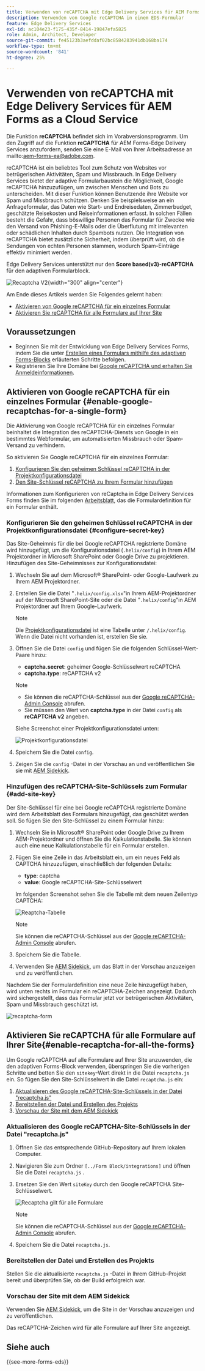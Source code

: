 ```yaml
---
title: Verwenden von reCAPTCHA mit Edge Delivery Services für AEM Forms as a Cloud Service
description: Verwenden von Google reCAPTCHA in einem EDS-Formular
feature: Edge Delivery Services
exl-id: ac104e23-f175-435f-8414-19847efa5825
role: Admin, Architect, Developer
source-git-commit: fe45123b3aefddaf02bc8584283941db168ba174
workflow-type: tm+mt
source-wordcount: '841'
ht-degree: 25%

---
```



# Verwenden von reCAPTCHA mit Edge Delivery Services für AEM Forms as a Cloud Service

<span>Die Funktion **reCAPTCHA** befindet sich im Vorabversionsprogramm. Um den Zugriff auf die Funktion **reCAPTCHA** für AEM Forms-Edge Delivery Services anzufordern, senden Sie eine E-Mail von Ihrer Arbeitsadresse an mailto:aem-forms-ea@adobe.com</span>.

reCAPTCHA ist ein beliebtes Tool zum Schutz von Websites vor betrügerischen Aktivitäten, Spam und Missbrauch. In Edge Delivery Services bietet der adaptive Formularbaustein die Möglichkeit, Google reCAPTCHA hinzuzufügen, um zwischen Menschen und Bots zu unterscheiden. Mit dieser Funktion können Benutzende ihre Website vor Spam und Missbrauch schützen.
Denken Sie beispielsweise an ein Anfrageformular, das Daten wie Start- und Endreisedaten, Zimmerbudget, geschätzte Reisekosten und Reiseinformationen erfasst. In solchen Fällen besteht die Gefahr, dass böswillige Personen das Formular für Zwecke wie den Versand von Phishing-E-Mails oder die Überflutung mit irrelevanten oder schädlichen Inhalten durch Spambots nutzen. Die Integration von reCAPTCHA bietet zusätzliche Sicherheit, indem überprüft wird, ob die Sendungen von echten Personen stammen, wodurch Spam-Einträge effektiv minimiert werden.

<!-- ![Recaptcha Image](/help/edge/docs/forms/assets/recaptcha-image.png){width="300" align="center"} -->

Edge Delivery Services unterstützt nur den **Score based(v3)-reCAPTCHA** für den adaptiven Formularblock.

![Recaptcha V2](/help/forms/assets/recaptcha-v2-invisible.png){width="300" align="center"}


Am Ende dieses Artikels werden Sie Folgendes gelernt haben:
* [Aktivieren von Google reCAPTCHA für ein einzelnes Formular](#enable-google-recaptchas-for-a-single-form)
* [Aktivieren Sie reCAPTCHA für alle Formulare auf Ihrer Site](#enable-recaptcha-for-all-the-forms)

## Voraussetzungen

* Beginnen Sie mit der Entwicklung von Edge Delivery Services Forms, indem Sie die unter [Erstellen eines Formulars mithilfe des adaptiven Forms-Blocks](/help/edge/docs/forms/create-forms.md) erläuterten Schritte befolgen.
* Registrieren Sie Ihre Domäne bei [Google reCAPTCHA und erhalten Sie Anmeldeinformationen](https://www.google.com/recaptcha/admin/create).

## Aktivieren von Google reCAPTCHA für ein einzelnes Formular {#enable-google-recaptchas-for-a-single-form}

Die Aktivierung von Google reCAPTCHA für ein einzelnes Formular beinhaltet die Integration des reCAPTCHA-Diensts von Google in ein bestimmtes Webformular, um automatisierten Missbrauch oder Spam-Versand zu verhindern.

So aktivieren Sie Google reCAPTCHA für ein einzelnes Formular:
1. [Konfigurieren Sie den geheimen Schlüssel reCAPTCHA in der Projektkonfigurationsdatei](#configure-secret-key)
1. [Den Site-Schlüssel reCAPTCHA zu Ihrem Formular hinzufügen](#add-site-key)

Informationen zum Konfigurieren von reCaptcha in Edge Delivery Services Forms finden Sie im folgenden [Arbeitsblatt](/help/edge/docs/forms/assets/recaptcha.xlsx), das die Formulardefinition für ein Formular enthält.

### Konfigurieren Sie den geheimen Schlüssel reCAPTCHA in der Projektkonfigurationsdatei {#configure-secret-key}

Das Site-Geheimnis für die bei Google reCAPTCHA registrierte Domäne wird hinzugefügt, um die Konfigurationsdatei (`.helix/config`) in Ihrem AEM Projektordner in Microsoft SharePoint oder Google Drive zu projektieren. Hinzufügen des Site-Geheimnisses zur Konfigurationsdatei:

1. Wechseln Sie auf dem Microsoft® SharePoint- oder Google-Laufwerk zu Ihrem AEM Projektordner.
1. Erstellen Sie die Datei &quot;`.helix/config.xlsx`&quot;in Ihrem AEM-Projektordner auf der Microsoft SharePoint-Site oder die Datei &quot;`.helix/config`&quot;in AEM Projektordner auf Ihrem Google-Laufwerk.

   >[!NOTE]
   >
   > Die [Projektkonfigurationsdatei](https://www.aem.live/docs/configuration) ist eine Tabelle unter `/.helix/config`. Wenn die Datei nicht vorhanden ist, erstellen Sie sie.

1. Öffnen Sie die Datei `config` und fügen Sie die folgenden Schlüssel-Wert-Paare hinzu:

   * **captcha.secret**: geheimer Google-Schlüsselwert reCAPTCHA
   * **captcha.type**: reCAPTCHA v2

   >[!NOTE]
   >
   >  * Sie können die reCAPTCHA-Schlüssel aus der [Google reCAPTCHA-Admin Console](https://www.google.com/recaptcha/admin) abrufen.
   >  * Sie müssen den Wert von **captcha.type** in der Datei `config` als **reCAPTCHA v2** angeben.

   Siehe Screenshot einer Projektkonfigurationsdatei unten:

   ![Projektkonfigurationsdatei](/help/forms/assets/recaptcha-config-file.png)

1. Speichern Sie die Datei `config`.

1. Zeigen Sie die `config` -Datei in der Vorschau an und veröffentlichen Sie sie mit [AEM Sidekick](https://www.aem.live/developer/tutorial#preview-and-publish-your-content).

### Hinzufügen des reCAPTCHA-Site-Schlüssels zum Formular {#add-site-key}

Der Site-Schlüssel für eine bei Google reCAPTCHA registrierte Domäne wird dem Arbeitsblatt des Formulars hinzugefügt, das geschützt werden soll. So fügen Sie den Site-Schlüssel zu einem Formular hinzu:

1. Wechseln Sie in Microsoft® SharePoint oder Google Drive zu Ihrem AEM-Projektordner und öffnen Sie die Kalkulationstabelle. Sie können auch eine neue Kalkulationstabelle für ein Formular erstellen.
1. Fügen Sie eine Zeile in das Arbeitsblatt ein, um ein neues Feld als CAPTCHA hinzuzufügen, einschließlich der folgenden Details:
   * **type**: captcha
   * **value**: Google reCAPTCHA-Site-Schlüsselwert

   Im folgenden Screenshot sehen Sie die Tabelle mit dem neuen Zeilentyp CAPTCHA:

   ![Reaptcha-Tabelle](/help/edge/docs/forms/assets/recaptcha-spreadsheet.png)

   >[!NOTE]
   >
   >  Sie können die reCAPTCHA-Schlüssel aus der [Google reCAPTCHA-Admin Console](https://www.google.com/recaptcha/admin) abrufen.

1. Speichern Sie die Tabelle.
1. Verwenden Sie [AEM Sidekick](https://www.aem.live/developer/tutorial#preview-and-publish-your-content), um das Blatt in der Vorschau anzuzeigen und zu veröffentlichen.

Nachdem Sie der Formulardefinition eine neue Zeile hinzugefügt haben, wird unten rechts im Formular ein reCAPTCHA-Zeichen angezeigt. Dadurch wird sichergestellt, dass das Formular jetzt vor betrügerischen Aktivitäten, Spam und Missbrauch geschützt ist.

![recaptcha-form](/help/edge/docs/forms/assets/recaptcha-form.png)

## Aktivieren Sie reCAPTCHA für alle Formulare auf Ihrer Site{#enable-recaptcha-for-all-the-forms}

Um Google reCAPTCHA auf alle Formulare auf Ihrer Site anzuwenden, die den adaptiven Forms-Block verwenden, überspringen Sie die vorherigen Schritte und betten Sie den `sitekey`-Wert direkt in die Datei `recaptcha.js` ein. So fügen Sie den Site-Schlüsselwert in die Datei `recaptcha.js` ein:

1. [Aktualisieren des Google reCAPTCHA-Site-Schlüssels in der Datei &quot;recaptcha.js&quot;](#1-update-google-recaptcha-site-key-in-recaptchajs-file)
1. [Bereitstellen der Datei und Erstellen des Projekts](#2-deploy-the-file-and-build-the-project)
1. [Vorschau der Site mit dem AEM Sidekick](#3-preview-the-site-using-the-aem-sidekick)

### Aktualisieren des Google reCAPTCHA-Site-Schlüssels in der Datei &quot;recaptcha.js&quot;

1. Öffnen Sie das entsprechende GitHub-Repository auf Ihrem lokalen Computer.
1. Navigieren Sie zum Ordner `[../Form Block/integrations]` und öffnen Sie die Datei `recaptcha.js` .
1. Ersetzen Sie den Wert `siteKey` durch den Google reCAPTCHA Site-Schlüsselwert.

   ![Recaptcha gilt für alle Formulare](/help/forms/assets/recaptcha-apply-to-all-forms.png)

   >[!NOTE]
   >
   >  Sie können die reCAPTCHA-Schlüssel aus der [Google reCAPTCHA-Admin Console](https://www.google.com/recaptcha/admin) abrufen.

1. Speichern Sie die Datei `recaptcha.js`.

### Bereitstellen der Datei und Erstellen des Projekts

Stellen Sie die aktualisierte `recaptcha.js` -Datei in Ihrem GitHub-Projekt bereit und überprüfen Sie, ob der Build erfolgreich war.

### Vorschau der Site mit dem AEM Sidekick

Verwenden Sie [AEM Sidekick](https://www.aem.live/developer/tutorial#preview-and-publish-your-content), um die Site in der Vorschau anzuzeigen und zu veröffentlichen.

Das reCAPTCHA-Zeichen wird für alle Formulare auf Ihrer Site angezeigt.

## Siehe auch

{{see-more-forms-eds}}

